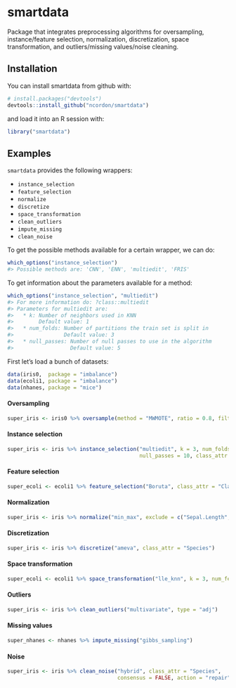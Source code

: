 
<!-- README.md is generated from README.Rmd. Please edit that file -->

# smartdata

Package that integrates preprocessing algorithms for oversampling,
instance/feature selection, normalization, discretization, space
transformation, and outliers/missing values/noise cleaning.

## Installation

You can install smartdata from github with:

``` r
# install.packages("devtools")
devtools::install_github("ncordon/smartdata")
```

and load it into an R session with:

``` r
library("smartdata")
```

## Examples

`smartdata` provides the following wrappers:

  - `instance_selection`
  - `feature_selection`
  - `normalize`
  - `discretize`
  - `space_transformation`
  - `clean_outliers`
  - `impute_missing`
  - `clean_noise`

To get the possible methods available for a certain wrapper, we can do:

``` r
which_options("instance_selection")
#> Possible methods are: 'CNN', 'ENN', 'multiedit', 'FRIS'
```

To get information about the parameters available for a method:

``` r
which_options("instance_selection", "multiedit")
#> For more information do: ?class::multiedit 
#> Parameters for multiedit are: 
#>   * k: Number of neighbors used in KNN 
#>        Default value: 1 
#>   * num_folds: Number of partitions the train set is split in 
#>                Default value: 3 
#>   * null_passes: Number of null passes to use in the algorithm 
#>                  Default value: 5
```

First let’s load a bunch of datasets:

``` r
data(iris0,  package = "imbalance")
data(ecoli1, package = "imbalance")
data(nhanes, package = "mice")
```

#### Oversampling

``` r
super_iris <- iris0 %>% oversample(method = "MWMOTE", ratio = 0.8, filtering = TRUE)
```

#### Instance selection

``` r
super_iris <- iris %>% instance_selection("multiedit", k = 3, num_folds = 2, 
                                          null_passes = 10, class_attr = "Species")
```

#### Feature selection

``` r
super_ecoli <- ecoli1 %>% feature_selection("Boruta", class_attr = "Class")
```

#### Normalization

``` r
super_iris <- iris %>% normalize("min_max", exclude = c("Sepal.Length", "Species"))
```

#### Discretization

``` r
super_iris <- iris %>% discretize("ameva", class_attr = "Species")
```

#### Space transformation

``` r
super_ecoli <- ecoli1 %>% space_transformation("lle_knn", k = 3, num_features = 2)
```

#### Outliers

``` r
super_iris <- iris %>% clean_outliers("multivariate", type = "adj")
```

#### Missing values

``` r
super_nhanes <- nhanes %>% impute_missing("gibbs_sampling")
```

#### Noise

``` r
super_iris <- iris %>% clean_noise("hybrid", class_attr = "Species", 
                                   consensus = FALSE, action = "repair")
```
